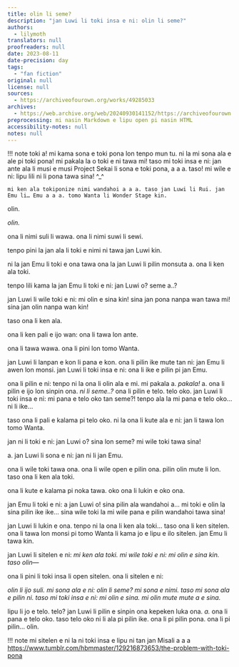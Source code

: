 ```yaml
---
title: olin li seme?
description: "jan Luwi li toki insa e ni: olin li seme?"
authors:
  - lilymoth
translators: null
proofreaders: null
date: 2023-08-11
date-precision: day
tags:
  - "fan fiction"
original: null
license: null
sources:
  - https://archiveofourown.org/works/49285033
archives:
  - https://web.archive.org/web/20240930141152/https://archiveofourown.org/works/49285033
preprocessing: mi nasin Markdown e lipu open pi nasin HTML
accessibility-notes: null
notes: null
---
```


!!! note
    toki a! mi kama sona e toki pona lon tenpo mun tu. ni la mi sona ala e ale pi toki pona! mi pakala la o toki e ni tawa mi! taso mi toki insa e ni: jan ante ala li musi e musi Project Sekai li sona e toki pona, a a a. taso! mi wile e ni: lipu lili ni li pona tawa sina! ^\_^

    mi ken ala tokiponize nimi wandahoi a a a. taso jan Luwi li Rui. jan Emu li… Emu a a a. tomo Wanta li Wonder Stage kin.

olin.

*olin.*

ona li nimi suli li wawa. ona li nimi suwi li sewi.

tenpo pini la jan ala li toki e nimi ni tawa jan Luwi kin.

ni la jan Emu li toki e ona tawa ona la jan Luwi li pilin monsuta a. ona li ken ala toki.

tenpo lili kama la jan Emu li toki e ni: jan Luwi o? seme a..?

jan Luwi li wile toki e ni: mi olin e sina kin! sina jan pona nanpa wan tawa mi! sina jan olin nanpa wan kin!

taso ona li ken ala.

ona li ken pali e ijo wan: ona li tawa lon ante.

ona li tawa wawa. ona li pini lon tomo Wanta.

jan Luwi li lanpan e kon li pana e kon. ona li pilin ike mute tan ni: jan Emu li awen lon monsi. jan Luwi li toki insa e ni: ona li ike e pilin pi jan Emu.

ona li pilin e ni: tenpo ni la ona li olin ala e mi. mi pakala a. *pakala!*
a. ona li pilin e ijo lon sinpin ona. *ni li seme..?* ona li pilin e telo. telo oko. jan Luwi li toki insa e ni: mi pana e telo oko tan seme?! tenpo ala la mi pana e telo oko… ni li ike…

taso ona li pali e kalama pi telo oko. ni la ona li kute ala e ni: jan li tawa lon tomo Wanta.

jan ni li toki e ni: jan Luwi o? sina lon seme? mi wile toki tawa sina!

a. jan Luwi li sona e ni: jan ni li jan Emu.

ona li wile toki tawa ona. ona li wile open e pilin ona. pilin olin mute li lon. taso ona li ken ala toki.

ona li kute e kalama pi noka tawa. oko ona li lukin e oko ona.

jan Emu li toki e ni: a jan Luwi o! sina pilin ala wandahoi a… mi toki e olin la sina pilin ike ike… sina wile toki la mi wile pana e pilin wandahoi tawa sina!

jan Luwi li lukin e ona. tenpo ni la ona li ken ala toki… taso ona li ken sitelen. ona li tawa lon monsi pi tomo Wanta li kama jo e lipu e ilo sitelen. jan Emu li tawa kin.

jan Luwi li sitelen e ni: *mi ken ala toki. mi wile toki e ni: mi olin e sina kin. taso olin—*

ona li pini li toki insa li open sitelen. ona li sitelen e ni:

*olin li ijo suli. mi sona ala e ni: olin li seme? mi sona e nimi. taso mi sona ala e pilin ni. taso mi toki insa e ni: mi olin e sina. mi olin mute mute a e sina.*

lipu li jo e telo. telo? jan Luwi li pilin e sinpin ona kepeken luka ona. *a.* ona li pana e telo oko. taso telo oko ni li ala pi pilin ike. ona li pi pilin pona. ona li pi pilin… olin.

!!! note
    mi sitelen e ni la ni toki insa e lipu ni tan jan Misali a a a https://www.tumblr.com/hbmmaster/129216873653/the-problem-with-toki-pona